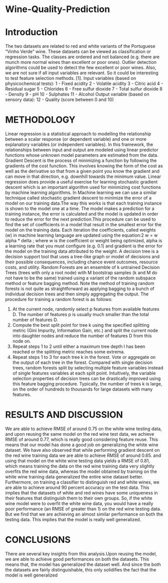 # Wine-Quality-Prediction

# Introduction
The two datasets are related to red and white variants of the Portuguese ”Vinho Verde” wine. These datasets can be viewed as classification or regression tasks. The classes are ordered and not balanced (e.g. there are munch more normal wines
than excellent or poor ones). Outlier detection algorithms could be used to detect the few excellent or poor wines. Also, we
are not sure if all input variables are relevant. So it could be interesting to test feature selection methods. [1].
Input variables (based on physicochemical tests):
1 - Fixed acidity
2 - Volatile acidity
3 - Citric acid
4 - Residual sugar
5 - Chlorides
6 - Free sulfur dioxide
7 - Total sulfur dioxide
8 - Density
9 - pH
10 - Sulphates
11 - Alcohol
Output variable (based on sensory data):
12 - Quality (score between 0 and 10)

# METHODOLOGY
Linear regression is a statistical approach to modelling the relationship between a scalar response (or dependent variable)
and one or more explanatory variables (or independent variables). In this framework, the relationships between input and output
are modeled using linear predictor functions whose unknown model parameters are estimated from the data.
Gradient Descent is the process of minimizing a function by following the gradients of the cost function. This involves
knowing the form of the cost as well as the derivative so that from a given point you know the gradient and can move in that
direction, e.g. downhill towards the minimum value. Linear regression does provide a useful exercise for learning stochastic
gradient descent which is an important algorithm used for minimizing cost functions by machine learning algorithms.
In Machine learning we can use a similar technique called stochastic gradient descent to minimize the error of a model on
our training data.The way this works is that each training instance is shown to the model one at a time. The model makes
a prediction for a training instance, the error is calculated and the model is updated in order to reduce the error for the next
prediction.This procedure can be used to find the set of coefficients in a model that result in the smallest error for the model
on the training data. Each iteration the coefficients, called weights (w) in machine learning language are updated using the
equation:2
w = w alpha * delta ; where w is the coefficient or weight being optimized, alpha is a learning rate that you must configure
(e.g. 0.1) and gradient is the error for the model on the training data attributed to the weight.
A decision tree is a decision support tool that uses a tree-like graph or model of decisions and their possible consequences,
including chance event outcomes, resource costs, and utility. Random Forests are an ensemble of k untrained Decision Trees
(trees with only a root node) with M bootstrap samples (k and M do not have to be the same) trained using a variant of the
random subspace method or feature bagging method. Note the method of training random forests is not quite as straightforward
as applying bagging to a bunch of individual decision trees and then simply aggregating the output. The procedure for training
a random forest is as follows:
1. At the current node, randomly select p features from available features D. The number of features p is usually much
smaller than the total number of features D.
2. Compute the best split point for tree k using the specified splitting metric (Gini Impurity, Information Gain, etc.) and
split the current node into daughter nodes and reduce the number of features D from this node on.
3. Repeat steps 1 to 2 until either a maximum tree depth l has been reached or the splitting metric reaches some extrema.
4. Repeat steps 1 to 3 for each tree k in the forest. Vote or aggregate on the output of each tree in the forest.
Compared with single decision trees, random forests split by selecting multiple feature variables instead of single features
variables at each split point. Intuitively, the variable selection properties of decision trees can be drastically improved using this
feature bagging procedure. Typically, the number of trees k is large, on the order of hundreds to thousands for large datasets
with many features.
# RESULTS AND DISCUSSION
We are able to achieve RMSE of around 0.75 on the white wine testing data, and upon reusing the same model on the red
wine test data, we achieve RMSE of around 0.77, which is really good considering feature reuse. This means that our model
has done a good job on generalizing the white wine dataset. We have also observed that while performing gradient descent on
the red wine training data we are able to achieve RMSE of around 0.65. and using that model on the white wine testing data
yields a RMSE of 0.81, which means training the data on the red wine training data very slightly overfits the red wine data,
whereas the model obtained by training on the white wine training data generalized the entire wine dataset better.
Furthermore, on training a classifier to distinguish red and white wines, we are able to achieve around 90 percent accuracy
on the test data. This implies that the datasets of white and red wines have some uniqueness in their features that distinguish
them to their own groups. So, if the white wine model were to overfit the white wine data, you would have a really poor
performance (an RMSE of greater than 1) on the red wine testing data. But we find that we are achieving an almost similar
performance on both the testing data. This implies that the model is really well generalized.
# CONCLUSIONS
There are several key insights from this analysis.Upon reusing the model, we are able to achieve good performances on
both the datasets. This means that, the model has generalized the dataset well. And since the both the datasets are fairly
distinguishable, this only solidifies the fact that the model is well generalized
